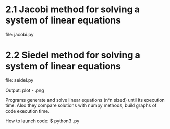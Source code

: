 2.1 Jacobi method for solving a system of linear equations
==========================================================
file: jacobi.py

2.2 Siedel method for solving a system of linear equations
==========================================================
file: seidel.py

Output:
plot - <name>.png

Programs generate and solve linear equations (n*n sized) until its execution time.
Also they compare solutions with numpy methods, build graphs of code execution time.

How to launch code: $ python3 <name>.py
